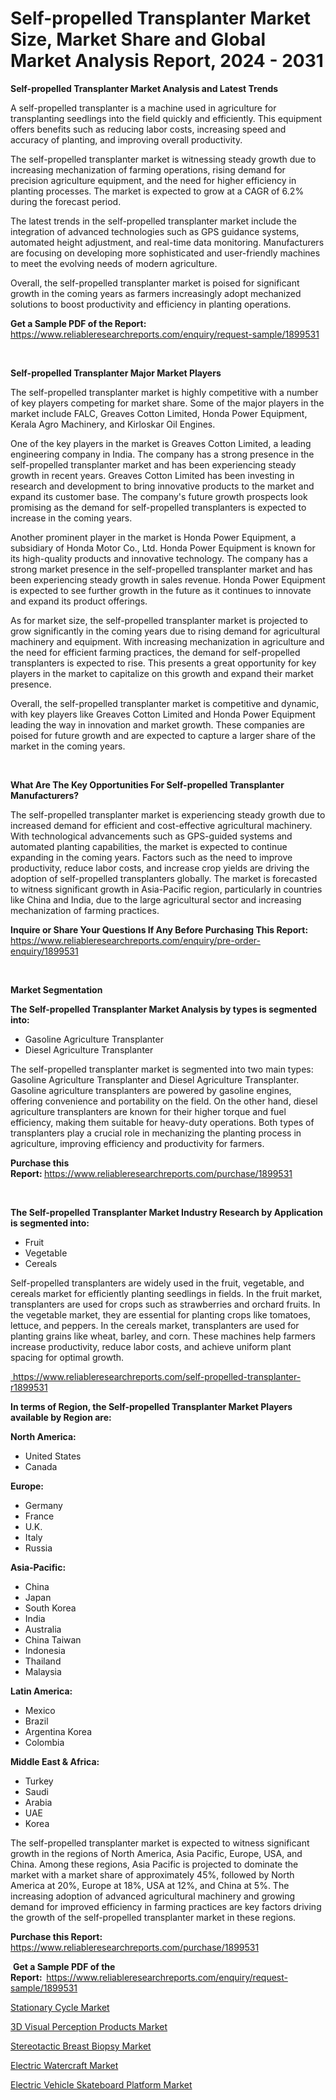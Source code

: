 <p><h1>Self-propelled Transplanter Market Size, Market Share and Global Market Analysis Report, 2024 - 2031</h1></p><p><strong>Self-propelled Transplanter Market Analysis and Latest Trends</strong></p>
<p><p>A self-propelled transplanter is a machine used in agriculture for transplanting seedlings into the field quickly and efficiently. This equipment offers benefits such as reducing labor costs, increasing speed and accuracy of planting, and improving overall productivity.</p><p>The self-propelled transplanter market is witnessing steady growth due to increasing mechanization of farming operations, rising demand for precision agriculture equipment, and the need for higher efficiency in planting processes. The market is expected to grow at a CAGR of 6.2% during the forecast period.</p><p>The latest trends in the self-propelled transplanter market include the integration of advanced technologies such as GPS guidance systems, automated height adjustment, and real-time data monitoring. Manufacturers are focusing on developing more sophisticated and user-friendly machines to meet the evolving needs of modern agriculture.</p><p>Overall, the self-propelled transplanter market is poised for significant growth in the coming years as farmers increasingly adopt mechanized solutions to boost productivity and efficiency in planting operations.</p></p>
<p><strong>Get a Sample PDF of the Report:&nbsp;</strong> <a href="https://www.reliableresearchreports.com/enquiry/request-sample/1899531">https://www.reliableresearchreports.com/enquiry/request-sample/1899531</a></p>
<p>&nbsp;</p>
<p><strong>Self-propelled Transplanter Major Market Players</strong></p>
<p><p>The self-propelled transplanter market is highly competitive with a number of key players competing for market share. Some of the major players in the market include FALC, Greaves Cotton Limited, Honda Power Equipment, Kerala Agro Machinery, and Kirloskar Oil Engines.</p><p>One of the key players in the market is Greaves Cotton Limited, a leading engineering company in India. The company has a strong presence in the self-propelled transplanter market and has been experiencing steady growth in recent years. Greaves Cotton Limited has been investing in research and development to bring innovative products to the market and expand its customer base. The company's future growth prospects look promising as the demand for self-propelled transplanters is expected to increase in the coming years.</p><p>Another prominent player in the market is Honda Power Equipment, a subsidiary of Honda Motor Co., Ltd. Honda Power Equipment is known for its high-quality products and innovative technology. The company has a strong market presence in the self-propelled transplanter market and has been experiencing steady growth in sales revenue. Honda Power Equipment is expected to see further growth in the future as it continues to innovate and expand its product offerings.</p><p>As for market size, the self-propelled transplanter market is projected to grow significantly in the coming years due to rising demand for agricultural machinery and equipment. With increasing mechanization in agriculture and the need for efficient farming practices, the demand for self-propelled transplanters is expected to rise. This presents a great opportunity for key players in the market to capitalize on this growth and expand their market presence.</p><p>Overall, the self-propelled transplanter market is competitive and dynamic, with key players like Greaves Cotton Limited and Honda Power Equipment leading the way in innovation and market growth. These companies are poised for future growth and are expected to capture a larger share of the market in the coming years.</p></p>
<p>&nbsp;</p>
<p><strong>What Are The Key Opportunities For Self-propelled Transplanter Manufacturers?</strong></p>
<p><p>The self-propelled transplanter market is experiencing steady growth due to increased demand for efficient and cost-effective agricultural machinery. With technological advancements such as GPS-guided systems and automated planting capabilities, the market is expected to continue expanding in the coming years. Factors such as the need to improve productivity, reduce labor costs, and increase crop yields are driving the adoption of self-propelled transplanters globally. The market is forecasted to witness significant growth in Asia-Pacific region, particularly in countries like China and India, due to the large agricultural sector and increasing mechanization of farming practices.</p></p>
<p><strong>Inquire or Share Your Questions If Any Before Purchasing This Report:</strong> <a href="https://www.reliableresearchreports.com/enquiry/pre-order-enquiry/1899531">https://www.reliableresearchreports.com/enquiry/pre-order-enquiry/1899531</a></p>
<p>&nbsp;</p>
<p><strong>Market Segmentation</strong></p>
<p><strong>The Self-propelled Transplanter Market Analysis by types is segmented into:</strong></p>
<p><ul><li>Gasoline Agriculture Transplanter</li><li>Diesel Agriculture Transplanter</li></ul></p>
<p><p>The self-propelled transplanter market is segmented into two main types: Gasoline Agriculture Transplanter and Diesel Agriculture Transplanter. Gasoline agriculture transplanters are powered by gasoline engines, offering convenience and portability on the field. On the other hand, diesel agriculture transplanters are known for their higher torque and fuel efficiency, making them suitable for heavy-duty operations. Both types of transplanters play a crucial role in mechanizing the planting process in agriculture, improving efficiency and productivity for farmers.</p></p>
<p><strong>Purchase this Report:&nbsp;</strong><a href="https://www.reliableresearchreports.com/purchase/1899531">https://www.reliableresearchreports.com/purchase/1899531</a></p>
<p>&nbsp;</p>
<p><strong>The Self-propelled Transplanter Market Industry Research by Application is segmented into:</strong></p>
<p><ul><li>Fruit</li><li>Vegetable</li><li>Cereals</li></ul></p>
<p><p>Self-propelled transplanters are widely used in the fruit, vegetable, and cereals market for efficiently planting seedlings in fields. In the fruit market, transplanters are used for crops such as strawberries and orchard fruits. In the vegetable market, they are essential for planting crops like tomatoes, lettuce, and peppers. In the cereals market, transplanters are used for planting grains like wheat, barley, and corn. These machines help farmers increase productivity, reduce labor costs, and achieve uniform plant spacing for optimal growth.</p></p>
<p><a href="https://www.reliableresearchreports.com/self-propelled-transplanter-r1899531">&nbsp;https://www.reliableresearchreports.com/self-propelled-transplanter-r1899531</a></p>
<p><strong>In terms of Region, the Self-propelled Transplanter Market Players available by Region are:</strong></p>
<p>
    <p> <strong> North America: </strong>
        <ul>
            <li>United States</li>
            <li>Canada</li>
        </ul>
        </p> 
    <p> <strong> Europe: </strong>
        <ul>
            <li>Germany</li>
            <li>France</li>
            <li>U.K.</li>
            <li>Italy</li>
            <li>Russia</li>
        </ul>
        </p> 
    <p> <strong> Asia-Pacific: </strong>
        <ul>
            <li>China</li>
            <li>Japan</li>
            <li>South Korea</li>
            <li>India</li>
            <li>Australia</li>
            <li>China Taiwan</li>
            <li>Indonesia</li>
            <li>Thailand</li>
            <li>Malaysia</li>
        </ul>
        </p> 
    <p> <strong> Latin America: </strong>
        <ul>
            <li>Mexico</li>
            <li>Brazil</li>
            <li>Argentina Korea</li>
            <li>Colombia</li>
        </ul>
        </p> 
    <p> <strong> Middle East & Africa: </strong>
        <ul>
            <li>Turkey</li>
            <li>Saudi</li>
            <li>Arabia</li>
            <li>UAE</li>
            <li>Korea</li>
        </ul>
    </p>
    </p>
<p><p>The self-propelled transplanter market is expected to witness significant growth in the regions of North America, Asia Pacific, Europe, USA, and China. Among these regions, Asia Pacific is projected to dominate the market with a market share of approximately 45%, followed by North America at 20%, Europe at 18%, USA at 12%, and China at 5%. The increasing adoption of advanced agricultural machinery and growing demand for improved efficiency in farming practices are key factors driving the growth of the self-propelled transplanter market in these regions.</p></p>
<p><strong>Purchase this Report: </strong><a href="https://www.reliableresearchreports.com/purchase/1899531">https://www.reliableresearchreports.com/purchase/1899531</a></p>
<p>&nbsp;<strong>Get a Sample PDF of the Report:&nbsp;&nbsp;</strong><a href="https://www.reliableresearchreports.com/enquiry/request-sample/1899531">https://www.reliableresearchreports.com/enquiry/request-sample/1899531</a></p>
<p><strong></strong></p>
<p><p><a href="https://issuu.com/reportprime-2/docs/stationary-cycle-market-size-2030.pptx">Stationary Cycle Market</a></p><p><a href="https://github.com/RickHolmes3/Market-Research-Report-List-6/blob/main/3d-visual-perception-products-market.md">3D Visual Perception Products Market</a></p><p><a href="https://issuu.com/reportprime-2/docs/stereotactic-breast-biopsy-market-size-2030.pptx">Stereotactic Breast Biopsy Market</a></p><p><a href="https://www.linkedin.com/pulse/electric-watercraft-market-size-share-analysis-growth-trends-dii0e?trackingId=0hntJq2MQEiymByBisXC4A%3D%3D">Electric Watercraft Market</a></p><p><a href="https://www.linkedin.com/pulse/electric-vehicle-skateboard-platform-market-overview-global-j3zze?trackingId=6StwF2oZQBuFQlub%2B%2FvPtQ%3D%3D">Electric Vehicle Skateboard Platform Market</a></p></p>